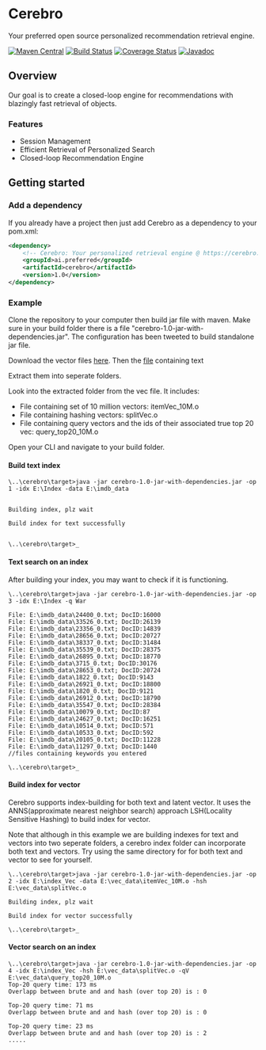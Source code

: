 # Cerebro
Your preferred open source personalized recommendation retrieval engine.


[![Maven Central](https://maven-badges.herokuapp.com/maven-central/ai.preferred/cerebro/badge.svg)](https://maven-badges.herokuapp.com/maven-central/ai.preferred/cerebro)
[![Build Status](https://travis-ci.org/PreferredAI/cerebro.svg)](https://travis-ci.org/PreferredAI/cerebro)
[![Coverage Status](https://coveralls.io/repos/github/PreferredAI/cerebro/badge.svg)](https://coveralls.io/github/PreferredAI/cerebro)
[![Javadoc](https://www.javadoc.io/badge/ai.preferred/cerebro.svg)](https://www.javadoc.io/doc/ai.preferred/cerebro)

## Overview
Our goal is to create a closed-loop engine for recommendations with blazingly fast retrieval of objects.

### Features
- Session Management
- Efficient Retrieval of Personalized Search
- Closed-loop Recommendation Engine

## Getting started

### Add a dependency
If you already have a project then just add Cerebro as a dependency to your pom.xml:
```xml
<dependency>
    <!-- Cerebro: Your personalized retrieval engine @ https://cerebro.preferred.ai/ -->
    <groupId>ai.preferred</groupId>
  	<artifactId>cerebro</artifactId>
  	<version>1.0</version>
</dependency>
```
### Example
Clone the repository to your computer then build jar file with maven. Make sure in your build folder there is a file 
"cerebro-1.0-jar-with-dependencies.jar". The configuration has been tweeted to build standalone jar file.

Download the vector files [here](https://drive.google.com/open?id=1qAouLknsfU6fPlEDo1oD3uX2M9U6V7TN). 
Then the [file](https://drive.google.com/file/d/1KVFtMcmqvYsR0yTzqtfBKVupocNh0fn3/view?usp=sharing) containing text

Extract them into seperate folders.

Look into the extracted folder from the vec file. It includes: 
+ File containing set of 10 million vectors: itemVec_10M.o 
+ File containing hashing vectors: splitVec.o 
+ File containing query vectors and the ids of their associated true top 20 vec: query_top20_10M.o

Open your CLI and navigate to your build folder.

#### Build text index
```ssh
\..\cerebro\target>java -jar cerebro-1.0-jar-with-dependencies.jar -op 1 -idx E:\Index -data E:\imdb_data


Building index, plz wait

Build index for text successfully


\..\cerebro\target>_
```
#### Text search on an index
After building your index, you may want to check if it is functioning.

```ssh
\..\cerebro\target>java -jar cerebro-1.0-jar-with-dependencies.jar -op 3 -idx E:\Index -q War

File: E:\imdb_data\24400_0.txt; DocID:16000
File: E:\imdb_data\33526_0.txt; DocID:26139
File: E:\imdb_data\23356_0.txt; DocID:14839
File: E:\imdb_data\28656_0.txt; DocID:20727
File: E:\imdb_data\38337_0.txt; DocID:31484
File: E:\imdb_data\35539_0.txt; DocID:28375
File: E:\imdb_data\26895_0.txt; DocID:18770
File: E:\imdb_data\3715_0.txt; DocID:30176
File: E:\imdb_data\28653_0.txt; DocID:20724
File: E:\imdb_data\1822_0.txt; DocID:9143
File: E:\imdb_data\26921_0.txt; DocID:18800
File: E:\imdb_data\1820_0.txt; DocID:9121
File: E:\imdb_data\26912_0.txt; DocID:18790
File: E:\imdb_data\35547_0.txt; DocID:28384
File: E:\imdb_data\10079_0.txt; DocID:87
File: E:\imdb_data\24627_0.txt; DocID:16251
File: E:\imdb_data\10514_0.txt; DocID:571
File: E:\imdb_data\10533_0.txt; DocID:592
File: E:\imdb_data\20105_0.txt; DocID:11228
File: E:\imdb_data\11297_0.txt; DocID:1440
//files containing keywords you entered

\..\cerebro\target>_
```
 
 #### Build index for vector
 Cerebro supports index-building for both text and latent vector.
 It uses the ANNS(approximate nearest neighbor search) approach LSH(Locality Sensitive Hashing) to build index 
 for vector.
 
 Note that although in this example we are building indexes for text and vectors into two seperate folders, a cerebro 
 index folder can incorporate both text and vectors. Try using the same directory for for both text and vector to see for 
 yourself.
 
 ```ssh
\..\cerebro\target>java -jar cerebro-1.0-jar-with-dependencies.jar -op 2 -idx E:\index_Vec -data E:\vec_data\itemVec_10M.o -hsh E:\vec_data\splitVec.o

Building index, plz wait

Build index for vector successfully

\..\cerebro\target>_
 ``` 
 
#### Vector search on an index
```ssh
\..\cerebro\target>java -jar cerebro-1.0-jar-with-dependencies.jar -op 4 -idx E:\index_Vec -hsh E:\vec_data\splitVec.o -qV E:\vec_data\query_top20_10M.o
Top-20 query time: 173 ms
Overlapp between brute and and hash (over top 20) is : 0

Top-20 query time: 71 ms
Overlapp between brute and and hash (over top 20) is : 0

Top-20 query time: 23 ms
Overlapp between brute and and hash (over top 20) is : 2
.....
```
 

